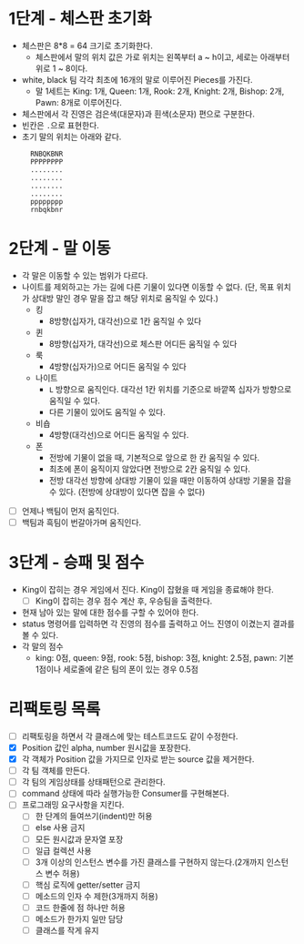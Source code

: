 # 1단계 - 체스판 초기화

- 체스판은 8*8 = 64 크기로 초기화한다.
  - 체스판에서 말의 위치 값은 가로 위치는 왼쪽부터 a ~ h이고, 세로는 아래부터 위로 1 ~ 8이다.
- white, black 팀 각각 최초에 16개의 말로 이루어진 Pieces를 가진다.
  - 말 1세트는 King: 1개, Queen: 1개, Rook: 2개, Knight: 2개, Bishop: 2개, Pawn: 8개로 이루어진다.
- 체스판에서 각 진영은 검은색(대문자)과 흰색(소문자) 편으로 구분한다.
- 빈칸은 `.`으로 표현한다.
- 초기 말의 위치는 아래와 같다.
  ```
    RNBQKBNR
    PPPPPPPP
    ........
    ........
    ........
    ........
    pppppppp
    rnbqkbnr
  ```

# 2단계 - 말 이동

- 각 말은 이동할 수 있는 범위가 다르다.
- 나이트를 제외하고는 가는 길에 다른 기물이 있다면 이동할 수 없다. 
  (단, 목표 위치가 상대방 말인 경우 말을 잡고 해당 위치로 움직일 수 있다.)  
    - 킹
        - 8방향(십자가, 대각선)으로 1칸 움직일 수 있다
    - 퀸
        - 8방향(십자가, 대각선)으로 체스판 어디든 움직일 수 있다
    - 룩
        - 4방향(십자가)으로 어디든 움직일 수 있다
    - 나이트
        - `L` 방향으로 움직인다. 대각선 1칸 위치를 기준으로 바깥쪽 십자가 방향으로 움직일 수 있다.
        - 다른 기물이 있어도 움직일 수 있다.
    - 비숍
        - 4방향(대각선)으로 어디든 움직일 수 있다.
    - 폰
        - 전방에 기물이 없을 때, 기본적으로 앞으로 한 칸 움직일 수 있다.
        - 최초에 폰이 움직이지 않았다면 전방으로 2칸 움직일 수 있다.
        - 전방 대각선 방향에 상대방 기물이 있을 때만 이동하여 상대방 기물을 잡을 수 있다. (전방에 상대방이 있다면 잡을 수 없다)
    
- [ ] 언제나 백팀이 먼저 움직인다.
- [ ] 백팀과 흑팀이 번갈아가며 움직인다.

# 3단계 - 승패 및 점수

- King이 잡히는 경우 게임에서 진다. King이 잡혔을 때 게임을 종료해야 한다.
  - [ ] King이 잡히는 경우 점수 계산 후, 우승팀을 출력한다.
- 현재 남아 있는 말에 대한 점수를 구할 수 있어야 한다.
- status 명령어를 입력하면 각 진영의 점수를 출력하고 어느 진영이 이겼는지 결과를 볼 수 있다.
- 각 말의 점수
    -  king: 0점, queen: 9점, rook: 5점, bishop: 3점, knight: 2.5점, pawn: 기본 1점이나 세로줄에 같은 팀의 폰이 있는 경우 0.5점
    

# 리팩토링 목록
- [ ] 리팩토링을 하면서 각 클래스에 맞는 테스트코드도 같이 수정한다.
- [x] Position 값인 alpha, number 원시값을 포장한다.
- [x] 각 객체가 Position 값을 가지므로 인자로 받는 source 값을 제거한다.
- [ ] 각 팀 객체를 만든다.
- [ ] 각 팀의 게임상태를 상태패턴으로 관리한다.
- [ ] command 상태에 따라 실행가능한 Consumer를 구현해본다.
- [ ] 프로그래밍 요구사항을 지킨다.
    - [ ] 한 단계의 들여쓰기(indent)만 허용
    - [ ] else 사용 금지
    - [ ] 모든 원시값과 문자열 포장
    - [ ] 일급 컬렉션 사용
    - [ ] 3개 이상의 인스턴스 변수를 가진 클래스를 구현하지 않는다.(2개까지 인스턴스 변수 허용)
    - [ ] 핵심 로직에 getter/setter 금지
    - [ ] 메소드의 인자 수 제한(3개까지 허용)
    - [ ] 코드 한줄에 점 하나만 허용
    - [ ] 메소드가 한가지 일만 담당
    - [ ] 클래스를 작게 유지